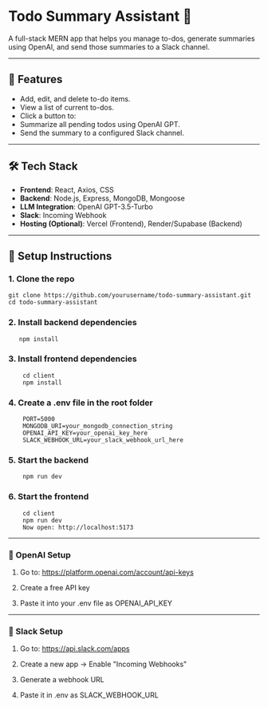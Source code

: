 # Todo Summary Assistant 📝

A full-stack MERN app that helps you manage to-dos, generate summaries using OpenAI, and send those summaries to a Slack channel.

---

## 🚀 Features

- Add, edit, and delete to-do items.
- View a list of current to-dos.
- Click a button to:
- Summarize all pending todos using OpenAI GPT.
- Send the summary to a configured Slack channel.

---

## 🛠 Tech Stack

- **Frontend**: React, Axios, CSS
- **Backend**: Node.js, Express, MongoDB, Mongoose
- **LLM Integration**: OpenAI GPT-3.5-Turbo
- **Slack**: Incoming Webhook
- **Hosting (Optional)**: Vercel (Frontend), Render/Supabase (Backend)

---

## 🔧 Setup Instructions

### 1. Clone the repo

```
git clone https://github.com/yourusername/todo-summary-assistant.git
cd todo-summary-assistant 
```
### 2. Install backend dependencies
```
   npm install
```
### 3. Install frontend dependencies
```
    cd client
    npm install
```
### 4. Create a .env file in the root folder
```
    PORT=5000
    MONGODB_URI=your_mongodb_connection_string
    OPENAI_API_KEY=your_openai_key_here
    SLACK_WEBHOOK_URL=your_slack_webhook_url_here
 ```
### 5. Start the backend
```
    npm run dev
```
### 6. Start the frontend
```
    cd client
    npm run dev
    Now open: http://localhost:5173
```

---

### 🔐 OpenAI Setup
1. Go to: https://platform.openai.com/account/api-keys

2. Create a free API key

3. Paste it into your .env file as OPENAI_API_KEY

---

### 💬 Slack Setup
1. Go to: https://api.slack.com/apps

2. Create a new app → Enable "Incoming Webhooks"

3. Generate a webhook URL

4. Paste it in .env as SLACK_WEBHOOK_URL

